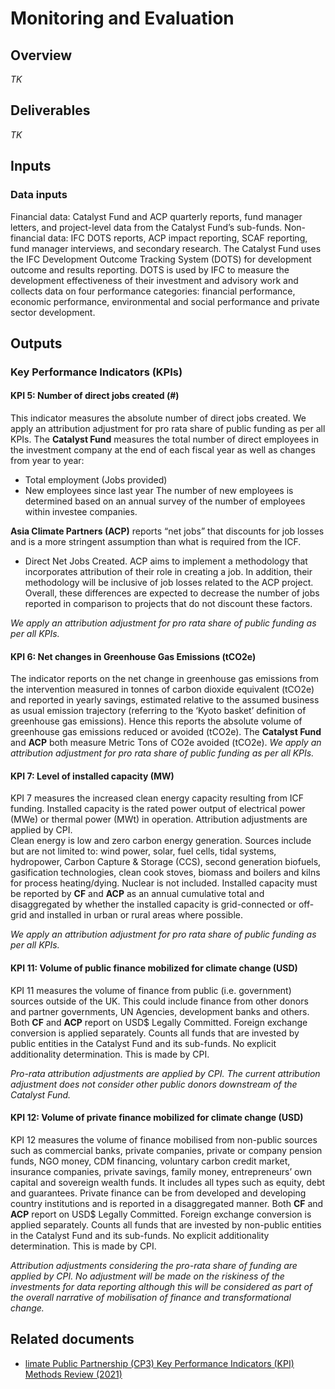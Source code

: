 # Monitoring and Evaluation

## Overview
*TK*

## Deliverables
*TK*

## Inputs
### Data inputs
Financial data: Catalyst Fund and ACP quarterly reports, fund manager letters, and project-level data from the Catalyst Fund’s sub-funds.
Non-financial data: IFC DOTS reports, ACP impact reporting, SCAF reporting, fund manager interviews, and secondary research.
The Catalyst Fund uses the IFC Development Outcome Tracking System (DOTS) for development outcome and results reporting. DOTS is used by IFC to measure the development effectiveness of their investment and advisory work and collects data on four performance categories: financial performance, economic performance, environmental and social performance and private sector development.

## Outputs
### Key Performance Indicators (KPIs)

#### KPI 5: Number of direct jobs created (#)
This indicator measures the absolute number of direct jobs created. We apply an attribution adjustment for pro rata share of public funding as per all KPIs. The **Catalyst Fund** measures the total number of direct employees in the investment company at the end of each fiscal year as well as changes from year to year:
* Total employment (Jobs provided)
* New employees since last year The number of new employees is determined based on an annual survey of the number of employees within investee companies.

**Asia Climate Partners (ACP)** reports “net jobs” that discounts for job losses and is a more stringent assumption than what is required from the ICF.
* Direct Net Jobs Created.
ACP aims to implement a methodology that incorporates attribution of their role in creating a job. In addition, their methodology will be inclusive of job losses related to the ACP project. Overall, these differences are expected to decrease the number of jobs reported in comparison to projects that do not discount these factors.

*We apply an attribution adjustment for pro rata share of public funding as per all KPIs.*

#### KPI 6: Net changes in Greenhouse Gas Emissions (tCO2e)
The indicator reports on the net change in greenhouse gas emissions from the intervention measured in tonnes of carbon dioxide equivalent (tCO2e) and reported in yearly savings, estimated relative to the assumed business as usual emission trajectory (referring to the ‘Kyoto basket’ definition of greenhouse gas emissions). Hence this reports the absolute volume of greenhouse gas emissions reduced or avoided (tCO2e). 
The **Catalyst Fund** and **ACP** both measure Metric Tons of CO2e avoided (tCO2e). 
*We apply an attribution adjustment for pro rata share of public funding as per all KPIs.*

#### KPI 7: Level of installed capacity (MW)
KPI 7 measures the increased clean energy capacity resulting from ICF funding. Installed capacity is the rated power output of electrical power (MWe) or thermal power (MWt) in operation. Attribution adjustments are applied by CPI.  
Clean energy is low and zero carbon energy generation. Sources include but are not limited to: wind power, solar, fuel cells, tidal systems, hydropower, Carbon Capture & Storage (CCS), second generation biofuels, gasification technologies, clean cook stoves, biomass and boilers and kilns for process heating/dying. Nuclear is not included.  Installed capacity must be reported by **CF** and **ACP** as an annual cumulative total and disaggregated by whether the installed capacity is grid-connected or off-grid and installed in urban or rural areas where possible.

*We apply an attribution adjustment for pro rata share of public funding as per all KPIs.*

#### KPI 11: Volume of public finance mobilized for climate change (USD)
KPI 11 measures the volume of finance from public (i.e. government) sources outside of the UK. This could include finance from other donors and partner governments, UN Agencies, development banks and others. 
Both **CF** and **ACP** report on USD$ Legally Committed. Foreign exchange conversion is applied separately. Counts all funds that are invested by public entities in the Catalyst Fund and its sub-funds. No explicit additionality determination. This is made by CPI.

*Pro-rata attribution adjustments are applied by CPI. The current attribution adjustment does not consider other public donors downstream of the Catalyst Fund.*

#### KPI 12: Volume of private finance mobilized for climate change (USD)
KPI 12 measures the volume of finance mobilised from non-public sources such as commercial banks, private companies, private or company pension funds, NGO money, CDM financing, voluntary carbon credit market, insurance companies, private savings, family money, entrepreneurs’ own capital and sovereign wealth funds. It includes all types such as equity, debt and guarantees. Private finance can be from developed and developing country institutions and is reported in a disaggregated manner. 
Both **CF** and **ACP** report on USD$ Legally Committed. Foreign exchange conversion is applied separately. Counts all funds that are invested by non-public entities in the Catalyst Fund and its sub-funds. No explicit additionality determination. This is made by CPI.

*Attribution adjustments considering the pro-rata share of funding are applied by CPI. No adjustment will be made on the riskiness of the investments for data reporting although this will be considered as part of the overall narrative of mobilisation of finance and transformational change.*

## Related documents
* [limate Public Partnership (CP3) Key Performance Indicators (KPI) Methods Review (2021)](https://www.dropbox.com/s/4zsu1smmqrbk14d/OFFICIAL%20CP3%20KPI%20Methods%20Review%20Final%20unpublished.docx?dl=0)
